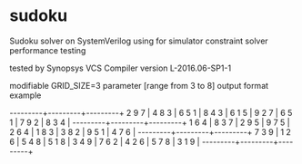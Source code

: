 # sudoku

Sudoku solver on SystemVerilog
using for simulator constraint solver performance testing

tested by Synopsys VCS Compiler version L-2016.06-SP1-1

modifiable GRID_SIZE=3 parameter [range from 3 to 8]
output format example 

---------+---------+---------+
 2  9  7 | 4  8  3 | 6  5  1 |
 8  4  3 | 6  1  5 | 9  2  7 |
 6  5  1 | 7  9  2 | 8  3  4 |
---------+---------+---------+
 1  6  4 | 8  3  7 | 2  9  5 |
 9  7  5 | 2  6  4 | 1  8  3 |
 3  8  2 | 9  5  1 | 4  7  6 |
---------+---------+---------+
 7  3  9 | 1  2  6 | 5  4  8 |
 5  1  8 | 3  4  9 | 7  6  2 |
 4  2  6 | 5  7  8 | 3  1  9 |
---------+---------+---------+


